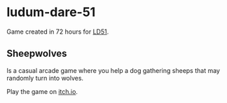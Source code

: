 # ludum-dare-51
 Game created in 72 hours for [LD51](https://ldjam.com/events/ludum-dare/51/sheepwolves).

 ## Sheepwolves
 Is a casual arcade game where you help a dog gathering sheeps that may randomly turn into wolves. 

 Play the game on [itch.io](https://fiordarancio.itch.io/sheepwolves-ludum-dare-51).
